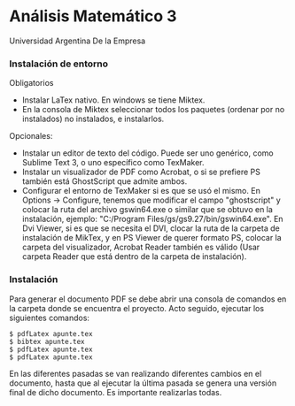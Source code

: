 # Análisis Matemático 3
Universidad Argentina De la Empresa

### Instalación de entorno

Obligatorios

  - Instalar LaTex nativo. En windows se tiene Miktex.
  - En la consola de Miktex seleccionar todos los paquetes (ordenar por no instalados) no instalados, e instalarlos.

Opcionales:

  - Instalar un editor de texto del código. Puede ser uno genérico, como Sublime Text 3, o uno específico como TexMaker.
  - Instalar un visualizador de PDF como Acrobat, o si se prefiere PS también está GhostScript que admite ambos.
  - Configurar el entorno de TexMaker si es que se usó el mismo. En Options -> Configure, tenemos que modificar el campo "ghostscript" y colocar la ruta del archivo gswin64.exe o similar que se obtuvo en la instalación, ejemplo: "C:/Program Files/gs/gs9.27/bin/gswin64.exe". En Dvi Viewer, si es que se necesita el DVI, clocar la ruta de la carpeta de instalación de MikTex, y en PS Viewer de querer formato PS, colocar la carpeta del visualizador, Acrobat Reader también es válido (Usar carpeta Reader que está dentro de la carpeta de instalación).


### Instalación

Para generar el documento PDF se debe abrir una consola de comandos en la carpeta donde se encuentra el proyecto. Acto seguido, ejecutar los siguientes comandos:

```
$ pdfLatex apunte.tex
$ bibtex apunte.tex
$ pdfLatex apunte.tex
$ pdfLatex apunte.tex
```

En las diferentes pasadas se van realizando diferentes cambios en el documento, hasta que al ejecutar la última pasada se genera una versión final de dicho documento. Es importante realizarlas todas.